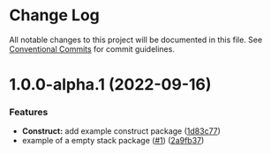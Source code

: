 # Change Log

All notable changes to this project will be documented in this file.
See [Conventional Commits](https://conventionalcommits.org) for commit guidelines.

# 1.0.0-alpha.1 (2022-09-16)


### Features

* **Construct:** add example construct package ([1d83c77](https://github.com/amarquezperez/aws-cdk-monorepo-template/commit/1d83c77b99bc87379b756710341d7b8a27922a7c))
* example of a empty stack package ([#1](https://github.com/amarquezperez/aws-cdk-monorepo-template/issues/1)) ([2a9fb37](https://github.com/amarquezperez/aws-cdk-monorepo-template/commit/2a9fb37ceb09b93fa40dabe1a0b329fb656ee92f))
